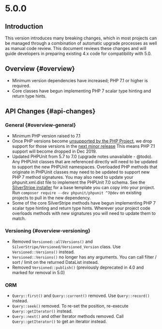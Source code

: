 # 5.0.0

## Introduction

This version introduces many breaking changes, which in most projects can be managed through a combination
of automatic upgrade processes as well as manual code review. This document reviews these changes and will
guide developers in preparing existing 4.x code for compatibility with 5.0.

## Overview {#overview}

* Minimum version dependencies have increased; PHP 7.1 or higher is required.
* Core classes have begun implementing PHP 7 scalar type hinting and return type hints.

## API Changes {#api-changes}

### General {#overview-general}

* Minimum PHP version raised to 7.1
* Once PHP versions become [unsupported by the PHP Project](http://php.net/supported-versions.php),
  we drop support for those versions in the [next minor release](/contributing/release-process) 
  This means PHP 7.1 support will become dropped in Dec 2019.
* Updated PHPUnit from 5.7 to 7.0 (upgrade notes unavailable - @todo).
  Any PHPUnit classes that are referenced directly will need to be updated to support the new PHPUnit
  namespaces. Overloaded PHP methods that originate in PHPUnit classes may need to be updated to support
  new PHP 7 method signatures.
  You may also need to update your phpunit.xml.dist file to implement the PHPUnit 7.0 schema. See the
  [SilverStripe installer](https://github.com/silverstripe/silverstripe-installer) for a base template you
  can copy into your project.
  Run `composer require --dev phpunit/phpunit ^7@dev` on existing projects to pull in the new dependency.
* Some of the core SilverStripe methods have begun implementing PHP 7 scalar type hinting and return type
  hints. Wherever your project code overloads methods with new signatures you will need to update them to
  match.

### Versioning {#overview-versioning}

* Removed `Versioned::allVersions()` and `SilverStripe/Versioned/Versioned_Version` class. Use
  `Versioned::Versions()` instead.
* `Versioned::Versions()` no longer has any arguments. You can call filter / sort / limit on
  the returned DataList instead.
* Removed `Versioned::publish()` (previously deprecated in 4.0 and marked for removal in 5.0)

### ORM

* `Query::first()` and `Query::current()` removed. Use `Query::record()` instead.
* `Query::seek()` removed. To re-set the position, re-execute `Query::getIterator()` instead.
* `Query::next()` and other Iterator methods removed. Call `Query::getIterator()` to get an iterator instead.

<!--- Changes below this line will be automatically regenerated -->
